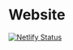 # Website

[![Netlify Status](https://api.netlify.com/api/v1/badges/3a33870d-c1de-423e-b794-da402d8dfb89/deploy-status)](https://app.netlify.com/sites/hopeful-roentgen-4670b6/deploys)

